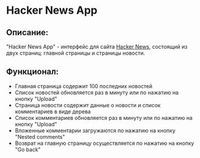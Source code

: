 # Hacker News App

## Описание:
"Hacker News App" - интерфейс для сайта [Hacker News](https://news.ycombinator.com/news), состоящий из двух страниц: главной страницы и страницы новости.

## Функционал:

* Главная страница содержит 100 последних новостей
* Список новостей обновляется раз в минуту или по нажатию на кнопку "Upload"
* Страница новости содержит данные о новости и список комментариев в виде дерева
* Список комментариев обновляется раз в минуту или по нажатию на кнопку "Upload"
* Вложенные комментарии загружаются по нажатию на кнопку "Nested comments"
* Возврат на главную страницу осуществляется по нажатию на кнопку "Go back"